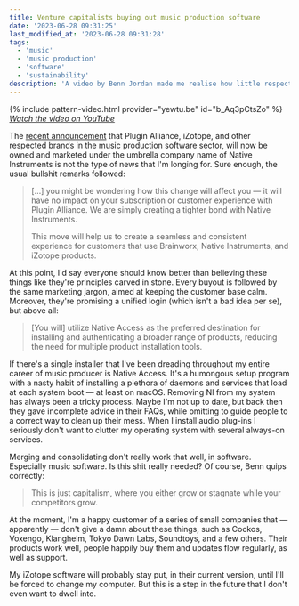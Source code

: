 ```yaml
---
title: Venture capitalists buying out music production software
date: '2023-06-28 09:31:25'
last_modified_at: '2023-06-28 09:31:28'
tags:
  - 'music'
  - 'music production'
  - 'software'
  - 'sustainability'
description: 'A video by Benn Jordan made me realise how little respect I hold for the idea that growth is a must, in this capitalist world I live in.'
---
```

{% include pattern-video.html provider="yewtu.be" id="b_Aq3pCtsZo" %}
[_Watch the video on YouTube_](https://www.youtube.com/watch?v=b_Aq3pCtsZo)

The [recent announcement](https://www.plugin-alliance.com/en/blog/blogpost/items/plugin-alliance-brainworx-and-izotope-now-native-instruments.html) that Plugin Alliance, iZotope, and other respected brands in the music production software sector, will now be owned and marketed under the umbrella company name of Native Instruments is not the type of news that I'm longing for. Sure enough, the usual bullshit remarks followed:

> [&hellip;] you might be wondering how this change will affect you — it will have no impact on your subscription or customer experience with Plugin Alliance. We are simply creating a tighter bond with Native Instruments.
> 
> This move will help us to create a seamless and consistent experience for customers that use Brainworx, Native Instruments, and iZotope products.

At this point, I'd say everyone should know better than believing these things like they're principles carved in stone. Every buyout is followed by the same marketing jargon, aimed at keeping the customer base calm. Moreover, they're promising a unified login (which isn't a bad idea per se), but above all:

> [You will] utilize Native Access as the preferred destination for installing and authenticating a broader range of products, reducing the need for multiple product installation tools.

If there's a single installer that I've been dreading throughout my entire career of music producer is Native Access. It's a humongous setup program with a nasty habit of installing a plethora of daemons and services that load at each system boot — at least on macOS. Removing NI from my system has always been a tricky process. Maybe I'm not up to date, but back then they gave incomplete advice in their FAQs, while omitting to guide people to a correct way to clean up their mess. When I install audio plug-ins I seriously don't want to clutter my operating system with several always-on services.

Merging and consolidating don't really work that well, in software. Especially music software. Is this shit really needed? Of course, Benn quips correctly:

> This is just capitalism, where you either grow or stagnate while your competitors grow.

At the moment, I'm a happy customer of a series of small companies that — apparently — don't give a damn about these things, such as Cockos, Voxengo, Klanghelm, Tokyo Dawn Labs, Soundtoys, and a few others. Their products work well, people happily buy them and updates flow regularly, as well as support.

My iZotope software will probably stay put, in their current version, until I'll be forced to change my computer. But this is a step in the future that I don't even want to dwell into.